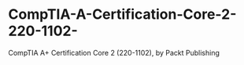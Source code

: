 


# CompTIA-A-Certification-Core-2-220-1102-
CompTIA A+ Certification Core 2 (220-1102), by Packt Publishing
